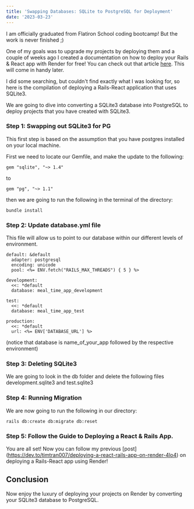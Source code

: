 ```yaml
---
title: 'Swapping Databases: SQLite to PostgreSQL for Deployment'
date: '2023-03-23'
---
```


I am officially graduated from Flatiron School coding bootcamp! But the work is never finished ;)

One of my goals was to upgrade my projects by deploying them and a couple of weeks ago I created a documentation on how to deploy your Rails & React app with Render for free! You can check out that article [here](https://dev.to/timtran007/deploying-a-react-rails-app-on-render-4lo4). This will come in handy later.

I did some searching, but couldn't find exactly what I was looking for, so here is the compilation of deploying a Rails-React application that uses SQLite3.

We are going to dive into converting a SQLite3 database into PostgreSQL to deploy projects that you have created with SQLite3. 

### Step 1: Swapping out SQLite3 for PG

This first step is based on the assumption that you have postgres installed on your local machine.

First we need to locate our Gemfile, and make the update to the following: 

```
gem "sqlite", "~> 1.4"
```
to
```
gem "pg", "~> 1.1"
```

then we are going to run the following in the terminal of the directory:

```
bundle install
```

### Step 2: Update database.yml file

This file will allow us to point to our database within our different levels of environment.

```
default: &default
  adapter: postgresql
  encoding: unicode
  pool: <%= ENV.fetch("RAILS_MAX_THREADS") { 5 } %>

development:
  <<: *default
  database: meal_time_app_development

test:
  <<: *default
  database: meal_time_app_test

production:
  <<: *default
  url: <%= ENV['DATABASE_URL'] %>
```

(notice that database is name_of_your_app followed by the respective environment)

### Step 3: Deleting SQLite3

We are going to look in the db folder and delete the following files development.sqlite3 and test.sqlite3

### Step 4: Running Migration
We are now going to run the following in our directory:

```
rails db:create db:migrate db:reset
```

### Step 5: Follow the Guide to Deploying a React & Rails App.

You are all set! Now you can follow my previous [post] (https://dev.to/timtran007/deploying-a-react-rails-app-on-render-4lo4) on deploying a Rails-React app using Render!

## Conclusion
Now enjoy the luxury of deploying your projects on Render by converting your SQLite3 database to PostgreSQL.